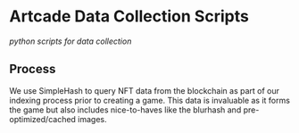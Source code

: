 # Artcade Data Collection Scripts
*python scripts for data collection*

## Process
We use SimpleHash to query NFT data from the blockchain as part of our indexing process prior to creating a game. This data is invaluable as it forms the game but also includes nice-to-haves like the blurhash and pre-optimized/cached images.